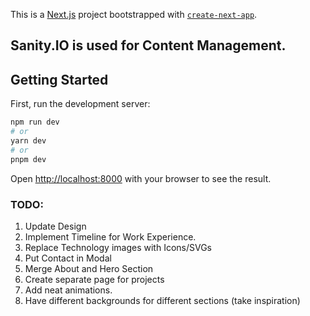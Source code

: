 This is a [Next.js](https://nextjs.org/) project bootstrapped with [`create-next-app`](https://github.com/vercel/next.js/tree/canary/packages/create-next-app).

## Sanity.IO is used for Content Management.

## Getting Started

First, run the development server:

```bash
npm run dev
# or
yarn dev
# or
pnpm dev
```

Open [http://localhost:8000](http://localhost:8000) with your browser to see the result.

### TODO:
1. Update Design
2. Implement Timeline for Work Experience.
3. Replace Technology images with Icons/SVGs
4. Put Contact in Modal
5. Merge About and Hero Section
6. Create separate page for projects
7. Add neat animations.
8. Have different backgrounds for different sections (take inspiration)
